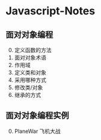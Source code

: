 # Javascript-Notes

##  面对对象编程

0. 定义函数的方法
1. 面对对象术语
2. 作用域
3. 定义类和对象
4. 采用哪种方式
5. 修改类/对象
6. 继承的方式


## 面对对象编程实例

0. PlaneWar 飞机大战